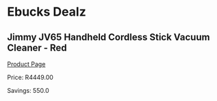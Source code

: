 
# Ebucks Dealz
## Jimmy JV65 Handheld Cordless Stick Vacuum Cleaner - Red
[Product Page](https://www.ebucks.com/web/shop/productSelected.do?prodId=1069091824&catId=998409624)

Price: R4449.00

Savings: 550.0


	
